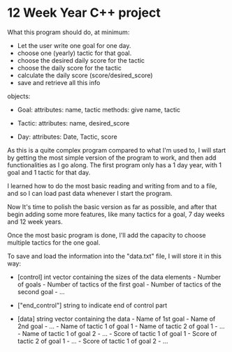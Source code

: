 # 12 Week Year C++ project

What this program should do, at minimum:

- Let the user write one goal for one day.
- choose one (yearly) tactic for that goal.
- choose the desired daily score for the tactic
- choose the daily score for the tactic 
- calculate the daily score (score/desired_score)
- save and retrieve all this info

objects:
- Goal: attributes: name, tactic 
        methods: give name, tactic

- Tactic: attributes: name, desired_score

- Day: attributes: Date, Tactic, score



As this is a quite complex program compared to what I'm used to, I will start by getting
the most simple version of the program to work, and then add functionalities as I go along.
The first program only has a 1 day year, with 1 goal and 1 tactic for that day. 

I learned how to do the most basic reading and writing from and to a file, and so I can load 
past data whenever I start the program. 

Now It's time to polish the basic version as far as possible, and after that begin adding some more
features, like many tactics for a goal, 7 day weeks and 12 week years.

Once the most basic program is done, I'll add the capacity to choose multiple tactics for the one
goal.


To save and load the information into the "data.txt" file, I will store it in this way:
+ [control] int vector containing the sizes of the data elements
        - Number of goals
        - Number of tactics of the first goal
        - Number of tactics of the second goal
        - ...

+ ["end_control"] string to indicate end of control part

+ [data] string vector containing the data
        - Name of 1st goal
        - Name of 2nd goal
        - ...
        - Name of tactic 1 of goal 1
        - Name of tactic 2 of goal 1
        - ...
        - Name of tactic 1 of goal 2
        - ...
        - Score of tactic 1 of goal 1
        - Score of tactic 2 of goal 1
        - ...
        - Score of tactic 1 of goal 2
        - ...